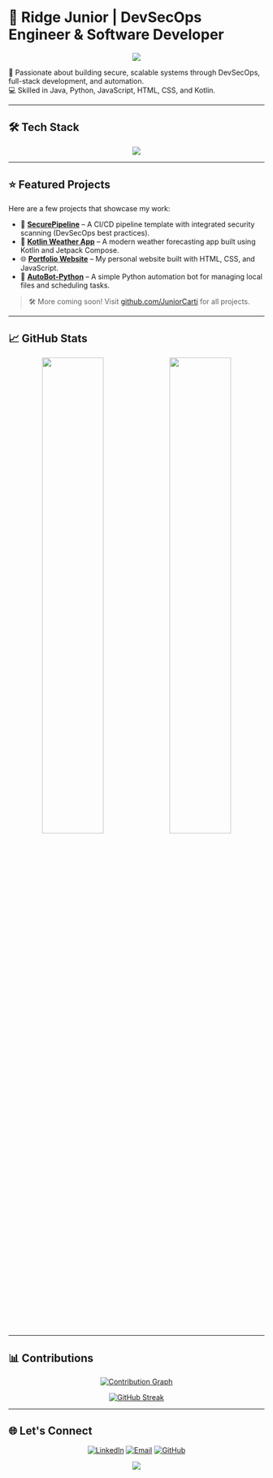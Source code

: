 # 🌌 Ridge Junior | DevSecOps Engineer & Software Developer

<div align="center">
  <img src="https://github.com/JuniorCarti/JuniorCarti/blob/main/assets/wave.svg" />
</div>

🚀 Passionate about building secure, scalable systems through DevSecOps, full-stack development, and automation.  
💻 Skilled in Java, Python, JavaScript, HTML, CSS, and Kotlin.

---

## 🛠️ Tech Stack

<div align="center">
  <img src="https://skillicons.dev/icons?i=java,python,kotlin,js,html,css,docker,git,linux,vscode" />
</div>

---

## ⭐ Featured Projects

Here are a few projects that showcase my work:

- 🔐 [**SecurePipeline**](https://github.com/JuniorCarti/SecurePipeline) – A CI/CD pipeline template with integrated security scanning (DevSecOps best practices).
- 📱 [**Kotlin Weather App**](https://github.com/JuniorCarti/KotlinWeatherApp) – A modern weather forecasting app built using Kotlin and Jetpack Compose.
- 🌐 [**Portfolio Website**](https://github.com/JuniorCarti/Portfolio) – My personal website built with HTML, CSS, and JavaScript.
- 🤖 [**AutoBot-Python**](https://github.com/JuniorCarti/AutoBot-Python) – A simple Python automation bot for managing local files and scheduling tasks.

> 🛠 More coming soon! Visit [github.com/JuniorCarti](https://github.com/JuniorCarti?tab=repositories) for all projects.

---

## 📈 GitHub Stats

<div align="center">

<img src="https://github-readme-stats.vercel.app/api?username=JuniorCarti&show_icons=true&include_all_commits=true&count_private=true&hide_title=true&bg_color=0D1117&text_color=9f9f9f&icon_color=4F8CC9&title_color=4F8CC9&hide_border=true" width="49%" />
<img src="https://github-readme-stats.vercel.app/api/top-langs/?username=JuniorCarti&layout=compact&langs_count=6&hide=php,scss,ts,c++,c#,perl,raku,prolog,haskell&bg_color=0D1117&text_color=9f9f9f&title_color=4F8CC9&hide_border=true" width="49%" />

</div>

---

## 📊 Contributions

<div align="center">

[![Contribution Graph](https://github-readme-activity-graph.vercel.app/graph?username=JuniorCarti&theme=react-dark&bg_color=0D1117&hide_border=true&area=true)](https://github.com/JuniorCarti)
  
[![GitHub Streak](https://streak-stats.demolab.com?user=JuniorCarti&theme=dark&background=0D1117&hide_border=true&ring=4F8CC9&fire=4F8CC9&currStreakNum=FFFFFF)](https://git.io/streak-stats)

</div>

---

## 🌐 Let's Connect

<div align="center">

[![LinkedIn](https://img.shields.io/badge/LinkedIn-0D1117?style=for-the-badge&logo=linkedin&logoColor=4F8CC9)](https://www.linkedin.com/in/ridge-junior-2bb333204/)
[![Email](https://img.shields.io/badge/Email-0D1117?style=for-the-badge&logo=gmail&logoColor=4F8CC9)](mailto:ridgejunior204@gmail.com)
[![GitHub](https://img.shields.io/badge/GitHub-0D1117?style=for-the-badge&logo=github&logoColor=4F8CC9)](https://github.com/JuniorCarti)

</div>

<div align="center">
  <img src="https://github.com/JuniorCarti/JuniorCarti/blob/main/assets/footer.svg" />
</div>
